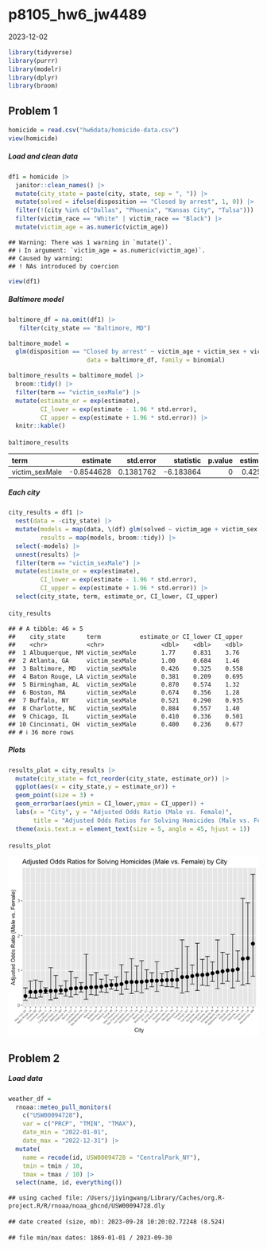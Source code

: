 p8105_hw6_jw4489
================
2023-12-02

``` r
library(tidyverse)
library(purrr)
library(modelr)
library(dplyr)
library(broom)
```

## Problem 1

``` r
homicide = read.csv("hw6data/homicide-data.csv")
view(homicide)
```

##### Load and clean data

``` r
df1 = homicide |>
  janitor::clean_names() |> 
  mutate(city_state = paste(city, state, sep = ", ")) |>
  mutate(solved = ifelse(disposition == "Closed by arrest", 1, 0)) |>
  filter(!(city %in% c("Dallas", "Phoenix", "Kansas City", "Tulsa"))) |>
  filter(victim_race == "White" | victim_race == "Black") |>
  mutate(victim_age = as.numeric(victim_age))
```

    ## Warning: There was 1 warning in `mutate()`.
    ## ℹ In argument: `victim_age = as.numeric(victim_age)`.
    ## Caused by warning:
    ## ! NAs introduced by coercion

``` r
view(df1)  
```

##### Baltimore model

``` r
baltimore_df = na.omit(df1) |>
   filter(city_state == "Baltimore, MD")
```

``` r
baltimore_model = 
  glm(disposition == "Closed by arrest" ~ victim_age + victim_sex + victim_race, 
                      data = baltimore_df, family = binomial)
```

``` r
baltimore_results = baltimore_model |>
  broom::tidy() |>
  filter(term == "victim_sexMale") |>
  mutate(estimate_or = exp(estimate), 
         CI_lower = exp(estimate - 1.96 * std.error),
         CI_upper = exp(estimate + 1.96 * std.error)) |>
  knitr::kable()      

baltimore_results
```

| term           |   estimate | std.error | statistic | p.value | estimate_or | CI_lower |  CI_upper |
|:---------------|-----------:|----------:|----------:|--------:|------------:|---------:|----------:|
| victim_sexMale | -0.8544628 | 0.1381762 | -6.183864 |       0 |   0.4255117 | 0.324559 | 0.5578655 |

##### Each city

``` r
city_results = df1 |>
  nest(data = -city_state) |>
  mutate(models = map(data, \(df) glm(solved ~ victim_age + victim_sex + victim_race, data = df, family = binomial())),
         results = map(models, broom::tidy)) |> 
  select(-models) |> 
  unnest(results) |>
  filter(term == "victim_sexMale") |>
  mutate(estimate_or = exp(estimate),
         CI_lower = exp(estimate - 1.96 * std.error),
         CI_upper = exp(estimate + 1.96 * std.error)) |>
  select(city_state, term, estimate_or, CI_lower, CI_upper)

city_results
```

    ## # A tibble: 46 × 5
    ##    city_state      term           estimate_or CI_lower CI_upper
    ##    <chr>           <chr>                <dbl>    <dbl>    <dbl>
    ##  1 Albuquerque, NM victim_sexMale       1.77     0.831    3.76 
    ##  2 Atlanta, GA     victim_sexMale       1.00     0.684    1.46 
    ##  3 Baltimore, MD   victim_sexMale       0.426    0.325    0.558
    ##  4 Baton Rouge, LA victim_sexMale       0.381    0.209    0.695
    ##  5 Birmingham, AL  victim_sexMale       0.870    0.574    1.32 
    ##  6 Boston, MA      victim_sexMale       0.674    0.356    1.28 
    ##  7 Buffalo, NY     victim_sexMale       0.521    0.290    0.935
    ##  8 Charlotte, NC   victim_sexMale       0.884    0.557    1.40 
    ##  9 Chicago, IL     victim_sexMale       0.410    0.336    0.501
    ## 10 Cincinnati, OH  victim_sexMale       0.400    0.236    0.677
    ## # ℹ 36 more rows

##### Plots

``` r
results_plot = city_results |>
  mutate(city_state = fct_reorder(city_state, estimate_or)) |> 
  ggplot(aes(x = city_state,y = estimate_or)) + 
  geom_point(size = 3) + 
  geom_errorbar(aes(ymin = CI_lower,ymax = CI_upper)) + 
  labs(x = "City", y = "Adjusted Odds Ratio (Male vs. Female)",
       title = "Adjusted Odds Ratios for Solving Homicides (Male vs. Female) by City") +
  theme(axis.text.x = element_text(size = 5, angle = 45, hjust = 1))

results_plot
```

![](p8105_hw6_jw4489_files/figure-gfm/unnamed-chunk-8-1.png)<!-- -->

## Problem 2

##### Load data

``` r
weather_df = 
  rnoaa::meteo_pull_monitors(
    c("USW00094728"),
    var = c("PRCP", "TMIN", "TMAX"), 
    date_min = "2022-01-01",
    date_max = "2022-12-31") |>
  mutate(
    name = recode(id, USW00094728 = "CentralPark_NY"),
    tmin = tmin / 10,
    tmax = tmax / 10) |>
  select(name, id, everything())
```

    ## using cached file: /Users/jiyingwang/Library/Caches/org.R-project.R/R/rnoaa/noaa_ghcnd/USW00094728.dly

    ## date created (size, mb): 2023-09-28 10:20:02.72248 (8.524)

    ## file min/max dates: 1869-01-01 / 2023-09-30
